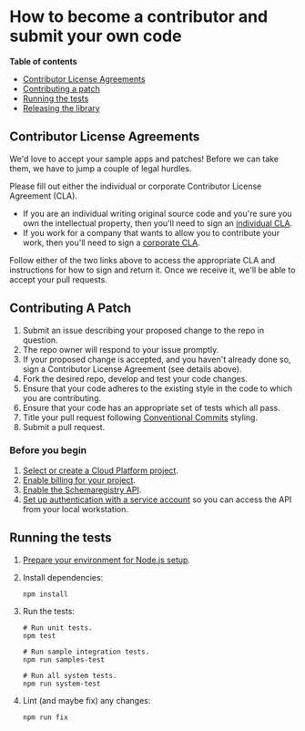 # How to become a contributor and submit your own code

**Table of contents**

* [Contributor License Agreements](#contributor-license-agreements)
* [Contributing a patch](#contributing-a-patch)
* [Running the tests](#running-the-tests)
* [Releasing the library](#releasing-the-library)

## Contributor License Agreements

We'd love to accept your sample apps and patches! Before we can take them, we
have to jump a couple of legal hurdles.

Please fill out either the individual or corporate Contributor License Agreement
(CLA).

  * If you are an individual writing original source code and you're sure you
    own the intellectual property, then you'll need to sign an [individual CLA](https://developers.google.com/open-source/cla/individual).
  * If you work for a company that wants to allow you to contribute your work,
    then you'll need to sign a [corporate CLA](https://developers.google.com/open-source/cla/corporate).

Follow either of the two links above to access the appropriate CLA and
instructions for how to sign and return it. Once we receive it, we'll be able to
accept your pull requests.

## Contributing A Patch

1.  Submit an issue describing your proposed change to the repo in question.
1.  The repo owner will respond to your issue promptly.
1.  If your proposed change is accepted, and you haven't already done so, sign a
    Contributor License Agreement (see details above).
1.  Fork the desired repo, develop and test your code changes.
1.  Ensure that your code adheres to the existing style in the code to which
    you are contributing.
1.  Ensure that your code has an appropriate set of tests which all pass.
1.  Title your pull request following [Conventional Commits](https://www.conventionalcommits.org/) styling.
1.  Submit a pull request.

### Before you begin

1.  [Select or create a Cloud Platform project][projects].
1.  [Enable billing for your project][billing].
1.  [Enable the Schemaregistry API][enable_api].
1.  [Set up authentication with a service account][auth] so you can access the
    API from your local workstation.


## Running the tests

1.  [Prepare your environment for Node.js setup][setup].

1.  Install dependencies:

        npm install

1.  Run the tests:

        # Run unit tests.
        npm test

        # Run sample integration tests.
        npm run samples-test

        # Run all system tests.
        npm run system-test

1.  Lint (and maybe fix) any changes:

        npm run fix

[setup]: https://cloud.google.com/nodejs/docs/setup
[projects]: https://console.cloud.google.com/project
[billing]: https://support.google.com/cloud/answer/6293499#enable-billing
[enable_api]: https://console.cloud.google.com/flows/enableapi?apiid=managedkafka.googleapis.com
[auth]: https://cloud.google.com/docs/authentication/getting-started